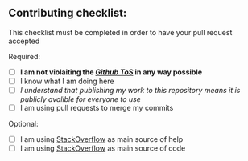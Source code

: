 ## Contributing checklist:

This checklist must be completed in order to have your pull request accepted

Required:
- [ ] **I am not violaiting the *[Github ToS](https://help.github.com/en/github/site-policy/github-terms-of-service)* in any way possible**
- [ ] I know what I am doing here
- [ ] *I understand that publishing my work to this repository means it is publicly avalible for everyone to use*
- [ ] I am using pull requests to merge my commits

Optional:
- [ ] I am using [StackOverflow](https://stackoverflow.com) as main source of help
- [ ] I am using [StackOverflow](https://stackoverflow.com) as main source of code
